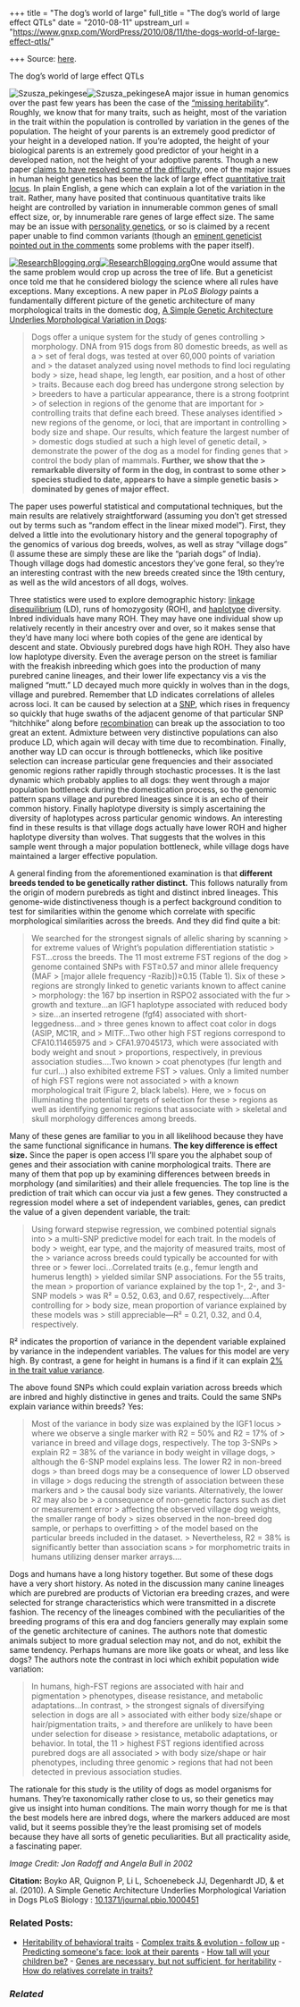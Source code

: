 +++
title = "The dog’s world of large"
full_title = "The dog’s world of large effect QTLs"
date = "2010-08-11"
upstream_url = "https://www.gnxp.com/WordPress/2010/08/11/the-dogs-world-of-large-effect-qtls/"

+++
Source: [here](https://www.gnxp.com/WordPress/2010/08/11/the-dogs-world-of-large-effect-qtls/).

The dog’s world of large effect QTLs

![Szusza_pekingese](https://i0.wp.com/blogs.discovermagazine.com/gnxp/files/2010/08/Szusza_pekingese.jpg?resize=200%2C276)![Szusza_pekingese](https://i0.wp.com/blogs.discovermagazine.com/gnxp/files/2010/08/Szusza_pekingese.jpg?resize=200%2C276)A major issue in human genomics over the past few years has been the case of the [“missing heritability](https://www.gnxp.com/blog/2009/12/finding-missing-heritability.php)“. Roughly, we know that for many traits, such as height, most of the variation in the trait within the population is controlled by variation in the genes of the population. The height of your parents is an extremely good predictor of your height in a developed nation. If you’re adopted, the height of your biological parents is an extremely good predictor of your height in a developed nation, not the height of your adoptive parents. Though a new paper [claims to have resolved some of the difficulty](http://www.nature.com/ng/journal/v42/n7/abs/ng.610.html), one of the major issues in human height genetics has been the lack of large effect [quantitative trait locus](https://en.wikipedia.org/wiki/Quantitative_trait_locus). In plain English, a gene which can explain a lot of the variation in the trait. Rather, many have posited that continuous quantitative traits like height are controlled by variation in innumerable common genes of small effect size, or, by innumerable rare genes of large effect size. The same may be an issue with [personality genetics](http://blogs.discovermagazine.com/gnxp/2010/08/heritability-personality-and-genomics/), or so is claimed by a recent paper unable to find common variants (though an [eminent geneticist pointed out in the comments](http://blogs.discovermagazine.com/gnxp/2010/08/heritability-personality-and-genomics/#comment-30675) some problems with the paper itself).

[![ResearchBlogging.org](https://i0.wp.com/www.researchblogging.org/public/citation_icons/rb2_large_gray.png?w=640)![ResearchBlogging.org](https://i0.wp.com/www.researchblogging.org/public/citation_icons/rb2_large_gray.png?w=640)](http://www.researchblogging.org)One would assume that the same problem would crop up across the tree of life. But a geneticist once told me that he considered biology the science where all rules have exceptions. Many exceptions. A new paper in *PLoS Biology* paints a fundamentally different picture of the genetic architecture of many morphological traits in the domestic dog, [A Simple Genetic Architecture Underlies Morphological Variation in Dogs](http://www.plosbiology.org/article/info:doi/10.1371/journal.pbio.1000451):

> Dogs offer a unique system for the study of genes controlling > morphology. DNA from 915 dogs from 80 domestic breeds, as well as a > set of feral dogs, was tested at over 60,000 points of variation and > the dataset analyzed using novel methods to find loci regulating body > size, head shape, leg length, ear position, and a host of other > traits. Because each dog breed has undergone strong selection by > breeders to have a particular appearance, there is a strong footprint > of selection in regions of the genome that are important for > controlling traits that define each breed. These analyses identified > new regions of the genome, or loci, that are important in controlling > body size and shape. Our results, which feature the largest number of > domestic dogs studied at such a high level of genetic detail, > demonstrate the power of the dog as a model for finding genes that > control the body plan of mammals. **Further, we show that the > remarkable diversity of form in the dog, in contrast to some other > species studied to date, appears to have a simple genetic basis > dominated by genes of major effect.**

The paper uses powerful statistical and computational techniques, but the main results are relatively straightforward (assuming you don’t get stressed out by terms such as “random effect in the linear mixed model”). First, they delved a little into the evolutionary history and the general topography of the genomics of various dog breeds, wolves, as well as stray “village dogs” (I assume these are simply these are like the “pariah dogs” of India). Though village dogs had domestic ancestors they’ve gone feral, so they’re an interesting contrast with the new breeds created since the 19th century, as well as the wild ancestors of all dogs, wolves.

Three statistics were used to explore demographic history: [linkage disequilibrium](https://en.wikipedia.org/wiki/Linkage_disequilibrium) (LD), runs of homozygosity (ROH), and [haplotype](https://en.wikipedia.org/wiki/Haplotype) diversity. Inbred individuals have many ROH. They may have one individual show up relatively recently in their ancestry over and over, so it makes sense that they’d have many loci where both copies of the gene are identical by descent and state. Obviously purebred dogs have high ROH. They also have low haplotype diversity. Even the average person on the street is familiar with the freakish inbreeding which goes into the production of many purebred canine lineages, and their lower life expectancy vis a vis the maligned “mutt.” LD decayed much more quickly in wolves than in the dogs, village and purebred. Remember that LD indicates correlations of alleles across loci. It can be caused by selection at a [SNP](https://en.wikipedia.org/wiki/Single-nucleotide_polymorphism), which rises in frequency so quickly that huge swaths of the adjacent genome of that particular SNP “hitchhike” along before [recombination](https://en.wikipedia.org/wiki/Homologous_recombination) can break up the association to too great an extent. Admixture between very distinctive populations can also produce LD, which again will decay with time due to recombination. Finally, another way LD can occur is through bottlenecks, which like positive selection can increase particular gene frequencies and their associated genomic regions rather rapidly through stochastic processes. It is the last dynamic which probably applies to all dogs: they went through a major population bottleneck during the domestication process, so the genomic pattern spans village and purebred lineages since it is an echo of their common history. Finally haplotype diversity is simply ascertaining the diversity of haplotypes across particular genomic windows. An interesting find in these results is that village dogs actually have lower ROH and higher haplotype diversity than wolves. That suggests that the wolves in this sample went through a major population bottleneck, while village dogs have maintained a larger effective population.

A general finding from the aforementioned examination is that **different breeds tended to be genetically rather distinct.** This follows naturally from the origin of modern purebreds as tight and distinct inbred lineages. This genome-wide distinctiveness though is a perfect background condition to test for similarities within the genome which correlate with specific morphological similarities across the breeds. And they did find quite a bit:

> We searched for the strongest signals of allelic sharing by scanning > for extreme values of Wright’s population differentiation statistic > FST…cross the breeds. The 11 most extreme FST regions of the dog > genome contained SNPs with FST≥0.57 and minor allele frequency (MAF > \[major allele frequency -Razib\])≥0.15 (Table 1). Six of these > regions are strongly linked to genetic variants known to affect canine > morphology: the 167 bp insertion in RSPO2 associated with the fur > growth and texture…an IGF1 haplotype associated with reduced body > size…an inserted retrogene (fgf4) associated with short-leggedness…and > three genes known to affect coat color in dogs (ASIP, MC1R, and > MITF…Two other high FST regions correspond to CFA10.11465975 and > CFA1.97045173, which were associated with body weight and snout > proportions, respectively, in previous association studies….Two known > coat phenotypes (fur length and fur curl…) also exhibited extreme FST > values. Only a limited number of high FST regions were not associated > with a known morphological trait (Figure 2, black labels). Here, we > focus on illuminating the potential targets of selection for these > regions as well as identifying genomic regions that associate with > skeletal and skull morphology differences among breeds.

Many of these genes are familiar to you in all likelihood because they have the same functional significance in humans. **The key difference is effect size.** Since the paper is open access I’ll spare you the alphabet soup of genes and their association with canine morphological traits. There are many of them that pop up by examining differences between breeds in morphology (and similarities) and their allele frequencies. The top line is the prediction of trait which can occur via just a few genes. They constructed a regression model where a set of independent variables, genes, can predict the value of a given dependent variable, the trait:

> Using forward stepwise regression, we combined potential signals into > a multi-SNP predictive model for each trait. In the models of body > weight, ear type, and the majority of measured traits, most of the > variance across breeds could typically be accounted for with three or > fewer loci…Correlated traits (e.g., femur length and humerus length) > yielded similar SNP associations. For the 55 traits, the mean > proportion of variance explained by the top 1-, 2-, and 3-SNP models > was R² = 0.52, 0.63, and 0.67, respectively….After controlling for > body size, mean proportion of variance explained by these models was > still appreciable—R² = 0.21, 0.32, and 0.4, respectively.

R² indicates the proportion of variance in the dependent variable explained by variance in the independent variables. The values for this model are very high. By contrast, a gene for height in humans is a find if it can explain [2% in the trait value variance](http://blogs.discovermagazine.com/gnxp/2009/02/tall-short-another-locus/).

The above found SNPs which could explain variation across breeds which are inbred and highly distinctive in genes and traits. Could the same SNPs explain variance within breeds? Yes:

> Most of the variance in body size was explained by the IGF1 locus > where we observe a single marker with R2 = 50% and R2 = 17% of > variance in breed and village dogs, respectively. The top 3-SNPs > explain R2 = 38% of the variance in body weight in village dogs, > although the 6-SNP model explains less. The lower R2 in non-breed dogs > than breed dogs may be a consequence of lower LD observed in village > dogs reducing the strength of association between these markers and > the causal body size variants. Alternatively, the lower R2 may also be > a consequence of non-genetic factors such as diet or measurement error > affecting the observed village dog weights, the smaller range of body > sizes observed in the non-breed dog sample, or perhaps to overfitting > of the model based on the particular breeds included in the dataset. > Nevertheless, R2 = 38% is significantly better than association scans > for morphometric traits in humans utilizing denser marker arrays….

Dogs and humans have a long history together. But some of these dogs have a very short history. As noted in the discussion many canine lineages which are purebred are products of Victorian era breeding crazes, and were selected for strange characteristics which were transmitted in a discrete fashion. The recency of the lineages combined with the peculiarities of the breeding programs of this era and dog fanciers generally may explain some of the genetic architecture of canines. The authors note that domestic animals subject to more gradual selection may not, and do not, exhibit the same tendency. Perhaps humans are more like goats or wheat, and less like dogs? The authors note the contrast in loci which exhibit population wide variation:

> In humans, high-FST regions are associated with hair and pigmentation > phenotypes, disease resistance, and metabolic adaptations…In contrast, > the strongest signals of diversifying selection in dogs are all > associated with either body size/shape or hair/pigmentation traits, > and therefore are unlikely to have been under selection for disease > resistance, metabolic adaptations, or behavior. In total, the 11 > highest FST regions identified across purebred dogs are all associated > with body size/shape or hair phenotypes, including three genomic > regions that had not been detected in previous association studies.

The rationale for this study is the utility of dogs as model organisms for humans. They’re taxonomically rather close to us, so their genetics may give us insight into human conditions. The main worry though for me is that the best models here are inbred dogs, where the markers adduced are most valid, but it seems possible they’re the least promising set of models because they have all sorts of genetic peculiarities. But all practicality aside, a fascinating paper.

*Image Credit: Jon Radoff and Angela Bull in 2002*

**Citation:** Boyko AR, Quignon P, Li L, Schoenebeck JJ, Degenhardt JD, & et al. (2010). A Simple Genetic Architecture Underlies Morphological Variation in Dogs PLoS Biology : [10.1371/journal.pbio.1000451](https://dx.doi.org/10.1371/journal.pbio.1000451)

### Related Posts:

- [Heritability of behavioral
  traits](https://www.gnxp.com/WordPress/2012/06/28/heritability-of-behavioral-traits/) - [Complex traits & evolution - follow
  up](https://www.gnxp.com/WordPress/2008/12/18/complex-traits-evolution-follow-up/) - [Predicting someone's face: look at their
  parents](https://www.gnxp.com/WordPress/2012/09/14/predicting-someones-face-look-at-their-parents/) - [How tall will your children
  be?](https://www.gnxp.com/WordPress/2008/06/01/how-tall-will-your-children-be/) - [Genes are necessary, but not sufficient, for
  heritability](https://www.gnxp.com/WordPress/2007/11/14/genes-are-necessary-but-not-sufficient-for-heritability/) - [How do relatives correlate in
  traits?](https://www.gnxp.com/WordPress/2011/12/30/how-do-relatives-correlate-in-traits/)

### *Related*

[](https://www.addtoany.com/add_to/facebook?linkurl=https%3A%2F%2Fwww.gnxp.com%2FWordPress%2F2010%2F08%2F11%2Fthe-dogs-world-of-large-effect-qtls%2F&linkname=The%20dog%E2%80%99s%20world%20of%20large%20effect%20QTLs "Facebook")[](https://www.addtoany.com/add_to/twitter?linkurl=https%3A%2F%2Fwww.gnxp.com%2FWordPress%2F2010%2F08%2F11%2Fthe-dogs-world-of-large-effect-qtls%2F&linkname=The%20dog%E2%80%99s%20world%20of%20large%20effect%20QTLs "Twitter")[](https://www.addtoany.com/add_to/email?linkurl=https%3A%2F%2Fwww.gnxp.com%2FWordPress%2F2010%2F08%2F11%2Fthe-dogs-world-of-large-effect-qtls%2F&linkname=The%20dog%E2%80%99s%20world%20of%20large%20effect%20QTLs "Email")[](https://www.addtoany.com/share)
